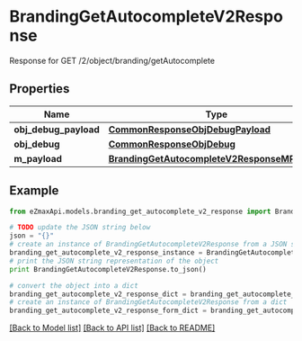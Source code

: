 # BrandingGetAutocompleteV2Response

Response for GET /2/object/branding/getAutocomplete

## Properties
Name | Type | Description | Notes
------------ | ------------- | ------------- | -------------
**obj_debug_payload** | [**CommonResponseObjDebugPayload**](CommonResponseObjDebugPayload.md) |  | 
**obj_debug** | [**CommonResponseObjDebug**](CommonResponseObjDebug.md) |  | [optional] 
**m_payload** | [**BrandingGetAutocompleteV2ResponseMPayload**](BrandingGetAutocompleteV2ResponseMPayload.md) |  | 

## Example

```python
from eZmaxApi.models.branding_get_autocomplete_v2_response import BrandingGetAutocompleteV2Response

# TODO update the JSON string below
json = "{}"
# create an instance of BrandingGetAutocompleteV2Response from a JSON string
branding_get_autocomplete_v2_response_instance = BrandingGetAutocompleteV2Response.from_json(json)
# print the JSON string representation of the object
print BrandingGetAutocompleteV2Response.to_json()

# convert the object into a dict
branding_get_autocomplete_v2_response_dict = branding_get_autocomplete_v2_response_instance.to_dict()
# create an instance of BrandingGetAutocompleteV2Response from a dict
branding_get_autocomplete_v2_response_form_dict = branding_get_autocomplete_v2_response.from_dict(branding_get_autocomplete_v2_response_dict)
```
[[Back to Model list]](../README.md#documentation-for-models) [[Back to API list]](../README.md#documentation-for-api-endpoints) [[Back to README]](../README.md)


